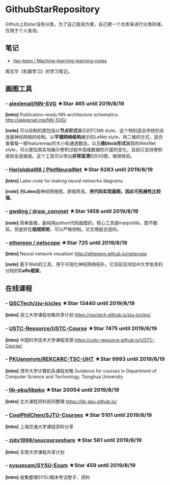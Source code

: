 # GithubStarRepository
Github上的star没有分类，为了自己查阅方便，自己建一个仓库来进行分类存储，仅用于个人查询。


## 笔记

- [Vay-keen / Machine-learning-learning-notes](https://github.com/Vay-keen/Machine-learning-learning-notes)

周志华《机器学习》的学习笔记。


## 画图工具

### - [alexlenail/NN-SVG](https://github.com/alexlenail/NN-SVG)    **★Star 465** until 2019/8/19

**[intro]** Publication-ready NN-architecture schematics. http://alexlenail.me/NN-SVG/

**[note]** 可以绘制的图包括以**节点形式**展示的FCNN style，这个特别适合传统的全连接神经网络的绘制。以**平铺网络结构**展示的LeNet style，用二维的方式，适合查看每一层featuremap的大小和通道数目。以**三维block形式**展现的AlexNet style，可以更加真实地展示卷积过程中高维数据的尺度的变化，目前只支持卷积层和全连接层。这个工具可以导出**非常高清**的SVG图，值得体验。


### - [HarisIqbal88 / PlotNeuralNet](https://github.com/HarisIqbal88/PlotNeuralNet)  **★Star 6283** until 2019/8/19

**[intro]** Latex code for making neural networks diagrams 

**[note]** 用**Latex**画神经网络图，颜值奇高，**用代码实现画图，因此可拓展性比较强**。

### - [gwding / draw_convnet](https://github.com/gwding/draw_convnet) **★Star 1458** until 2019/8/19

**[note]** 简单直接，是纯用python代码画图的，核心工具是matplotlib，图不酷炫，但是好在**规规矩矩**，可以严格控制，论文用挺合适的。

### - [ethereon / netscope](https://github.com/ethereon/netscope) **★Star 725** until 2019/8/19

**[intro]** Neural network visualizer http://ethereon.github.io/netscope

**[note]** 基于Web的工具，用于可视化神经网络拓扑。它目前支持加州大学伯克利分校的**Caffe框架**。

## 在线课程

### - [QSCTech/zju-icicles](https://github.com/QSCTech/zju-icicles)  **★Star 13440** until 2019/8/19

**[intro]**  浙江大学课程攻略共享计划 https://qsctech.github.io/zju-icicles/

### - [USTC-Resource/USTC-Course](https://github.com/USTC-Resource/USTC-Course)  **★Star 7475** until 2019/8/19

**[intro]** 中国科学技术大学课程资源 https://ustc-resource.github.io/USTC-Course/

### - [PKUanonym/REKCARC-TSC-UHT](https://github.com/PKUanonym/REKCARC-TSC-UHT) **★Star 9993** until 2019/8/19

**[intro]** 清华大学计算机系课程攻略 Guidance for courses in Department of Computer Science and Technology, Tsinghua University

### - [lib-pku/libpku](https://github.com/lib-pku/libpku)  **★Star 20054** until 2019/8/19

**[intro]** 北大课程资料民间整理 https://lib-pku.github.io/

### - [CoolPhilChen/SJTU-Courses](https://github.com/CoolPhilChen/SJTU-Courses/)  **★Star 5101** until 2019/8/19

**[intro]** 上海交通大学课程资料分享

### - [zjdx1998/seucourseshare](https://github.com/zjdx1998/seucourseshare) **★Star 561** until 2019/8/19
**[intro]** 东南大学课程共享计划

### - [sysuexam/SYSU-Exam](https://github.com/sysuexam/SYSU-Exam) **★Star 459** until 2019/8/19

**[intro]**  收集整理SYSU期末考试卷子、资料









